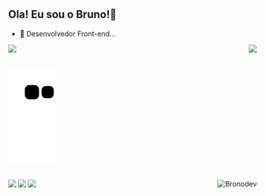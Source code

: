 ## Ola! Eu sou o Bruno!👋

- 🌱 Desenvolvedor Front-end...

 <div>
  <a href="https://github.com/bronodev">
  <img height="127em" src="https://github-readme-stats.vercel.app/api?username=bronodev&show_icons=true&theme=dracula&include_all_commits=true&count_private=true"/>
  <img height="127em" align="right" src="https://github-readme-stats.vercel.app/api/top-langs/?username=bronodev&layout=compact&langs_count=7&theme=dracula"/>
</div>
  
   ##
 ![Snake animation](https://github.com/bronodev/bronodev/blob/output/github-contribution-grid-snake.svg)
   ##
<div> 
  <img align="right" height="120em" alt="Bronodev" src="https://qph.fs.quoracdn.net/main-qimg-9725f43386f85c2923a8bf1c073244b2"/>
 	<a href="https://www.twitch.tv/oBrono" target="_blank"><img src="https://img.shields.io/badge/Twitch-9146FF?style=for-the-badge&logo=twitch&logoColor=white" target="_blank"></a>
  <a href = "mailto:contatobrono@gmail.com"><img src="https://img.shields.io/badge/-Gmail-%23333?style=for-the-badge&logo=gmail&logoColor=white" target="_blank"></a>
  <a href="https://www.linkedin.com/in/brono/" target="_blank"><img src="https://img.shields.io/badge/-LinkedIn-%230077B5?style=for-the-badge&logo=linkedin&logoColor=white" target="_blank"></a> 
  </div>
